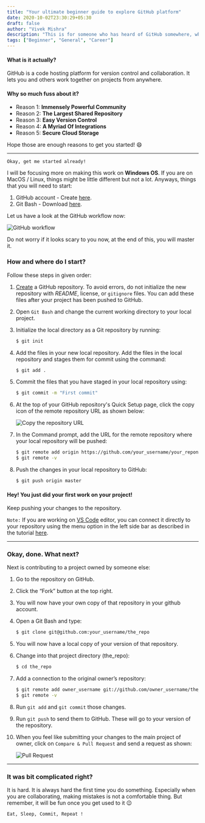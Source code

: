 ```yaml
---
title: "Your ultimate beginner guide to explore GitHub platform"
date: 2020-10-02T23:30:29+05:30
draft: false
author: "Vivek Mishra"
description: "This is for someone who has heard of GitHub somewhere, who knows little about what it is used for, or someone who tried it but found it hard work with or understand. Let us make this simple."
tags: ["Beginner", "General", "Career"]
---
```


#### What is it actually?

GitHub is a code hosting platform for version control and collaboration. It lets you and others work together on projects from anywhere.

#### Why so much fuss about it?

- Reason 1: **Immensely Powerful Community**
- Reason 2: **The Largest Shared Repository**
- Reason 3: **Easy Version Control**
- Reason 4: **A Myriad Of Integrations**
- Reason 5: **Secure Cloud Storage**

Hope those are enough reasons to get you started! :smile:

---

`Okay, get me started already!`

I will be focusing more on making this work on **Windows OS**. If you are on MacOS / Linux, things might be little different but not a lot. Anyways, things that you will need to start:

1. GitHub account - Create [here](https://github.com/).
2. Git Bash - Download [here](https://github.com/git-for-windows/git/releases/download/v2.28.0.windows.1/Git-2.28.0-64-bit.exe).

Let us have a look at the GitHub workflow now:

![GitHub workflow](https://hackernoon.com/hn-images/1*iHPPa72N11sBI_JSDEGxEA.png)

Do not worry if it looks scary to you now, at the end of this, you will master it.

### How and where do I start?

Follow these steps in given order:

1. [Create](https://docs.github.com/en/enterprise/2.13/user/articles/creating-a-new-repository) a GitHub repository. To avoid errors, do not initialize the new repository with _README_, license, or `gitignore` files. You can add these files after your project has been pushed to GitHub.

2. Open `Git Bash` and change the current working directory to your local project.

3. Initialize the local directory as a Git repository by running:

   ```bash
   $ git init
   ```

4. Add the files in your new local repository. Add the files in the local repository and stages them for commit using the command:

   ```bash
   $ git add .
   ```

5. Commit the files that you have staged in your local repository using:

   ```bash
   $ git commit -m "First commit"
   ```

6. At the top of your GitHub repository's Quick Setup page, click the copy icon of the remote repository URL as shown below:

   ![Copy the repository URL](https://docs.github.com/assets/images/help/repository/copy-remote-repository-url-quick-setup.png)

7. In the Command prompt, add the URL for the remote repository where your local repository will be pushed:

   ```bash
   $ git remote add origin https://github.com/your_username/your_reponame.git
   $ git remote -v
   ```

8. Push the changes in your local repository to GitHub:

   ```bash
   $ git push origin master
   ```

#### Hey! You just did your first work on your project!

Keep pushing your changes to the repository.

`Note:`
If you are working on [VS Code](https://code.visualstudio.com/download) editor, you can connect it directly to your repository using the menu option in the left side bar as described in the tutorial [here](https://code.visualstudio.com/docs/editor/github).

---

### Okay, done. What next?

Next is contributing to a project owned by someone else:

1. Go to the repository on GitHub.
2. Click the “Fork” button at the top right.
3. You will now have your own copy of that repository in your github account.
4. Open a Git Bash and type:

   ```bash
   $ git clone git@github.com:your_username/the_repo
   ```

5. You will now have a local copy of your version of that repository.
6. Change into that project directory (the_repo):

   ```bash
   $ cd the_repo
   ```

7. Add a connection to the original owner’s repository:

   ```bash
   $ git remote add owner_username git://github.com/owner_username/the_repo
   $ git remote -v
   ```

8. Run `git add` and `git commit` those changes.

9. Run `git push` to send them to GitHub. These will go to your version of the repository.

10. When you feel like submitting your changes to the main project of owner, click on `Compare & Pull Request` and send a request as shown:

    ![Pull Request](https://www.freecodecamp.org/news/content/images/2020/01/pullRequest-1.png)

---

### It was bit complicated right?

It is hard. It is always hard the first time you do something. Especially when you are collaborating, making mistakes is not a comfortable thing. But remember, it will be fun once you get used to it :wink:

`Eat, Sleep, Commit, Repeat !`
